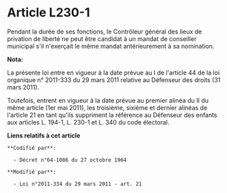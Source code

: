 # Article L230-1

Pendant la durée de ses fonctions, le Contrôleur général des lieux de privation de liberté ne peut être candidat à un mandat
de conseiller municipal s'il n'exerçait le même mandat antérieurement à sa nomination.

**Nota:**

La présente loi entre en vigueur à la date prévue au I de l'article 44 de la loi organique n° 2011-333 du 29 mars 2011
relative au Défenseur des droits (31 mars 2011).

Toutefois, entrent en vigueur à la date prévue au premier alinéa du II du même article (1er mai 2011), les troisième, sixième
et dernier alinéas de l'article 21 en tant qu'ils suppriment la référence au Défenseur des enfants aux articles L. 194-1, L.
230-1 et L. 340 du code électoral.

**Liens relatifs à cet article**

	**Codifié par**:

	  - Décret n°64-1086 du 27 octobre 1964

	**Modifié par**:

	  - Loi n°2011-334 du 29 mars 2011 - art. 21
